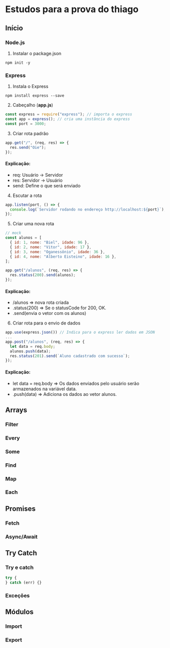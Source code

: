 # Estudos para a prova do thiago

## Início

### Node.js

1. Instalar o package.json

```
npm init -y
```

### Express

1. Instala o Express

```
npm install express --save
```

2. Cabeçalho (**app.js**)

```js
const express = require("express"); // importa o express
const app = express(); // cria uma instância do express
const port = 3000;
```

3. Criar rota padrão

```js
app.get("/", (req, res) => {
  res.send("Oie");
});
```

#### Explicação:

- req: Usuário -> Servidor
- res: Servidor -> Usuário
- send: Define o que será enviado

4. Escutar a rota

```js
app.listen(port, () => {
  console.log(`Servidor rodando no endereço http://localhost:${port}`);
});
```

5. Criar uma nova rota

```js
// mock
const alunos = [
  { id: 1, nome: "Biel", idade: 96 },
  { id: 2, nome: "Vitor", idade: 17 },
  { id: 3, nome: "Oganessônio", idade: 36 },
  { id: 4, nome: "Alberto Eisteino", idade: 16 },
];

app.get("/alunos", (req, res) => {
  res.status(200).send(alunos);
});
```

#### Explicação:

- /alunos => nova rota criada
- .status(200) => Se o statusCode for 200, OK.
- .send(envia o vetor com os alunos)

6. Criar rota para o envio de dados

```js
app.use(express.json()) // Indica para o express ler dados em JSON
...
app.post("/alunos", (req, res) => {
  let data = req.body;
  alunos.push(data);
  res.status(201).send(`Aluno cadastrado com sucesso`);
});
```
#### Explicação:
* let data = req.body => Os dados enviados pelo usuário serão armazenados na variável data.
* .push(data) => Adiciona os dados ao vetor alunos.

## Arrays

### Filter

### Every

### Some

### Find

### Map

### Each

## Promises

### Fetch

### Async/Await

## Try Catch

### Try e catch

```js
try {
} catch (err) {}
```

### Exceções

## Módulos

### Import

### Export
